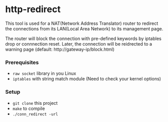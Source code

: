 # http-redirect
This tool is used for a NAT(Network Address Translator) router 
to redirect the connections from its LAN(Local Area Network) to 
its management page.

The router will block the connection with pre-defined keywords 
by iptables drop or connnection reset. Later, the connection will 
be reidrected to a warning page (default: http://gateway-ip/block.html)  

### Prerequisites
 - `raw socket` library in you Linux
 - `iptables` with string match module (Need to check your kernel options)

### Setup
 - `git clone` this project
 - `make` to compile 
 - `./conn_redirect -url` 
 
 
